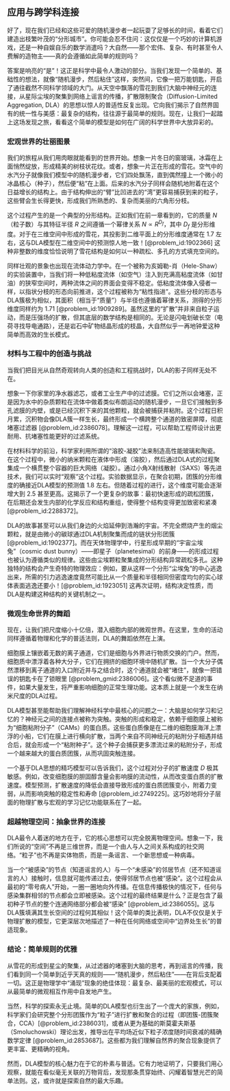 ## 应用与跨学科连接

好了，现在我们已经和这些可爱的随机漫步者一起玩耍了足够长的时间，看着它们建造出枝繁叶茂的“分形城市”。你可能会忍不住问：这仅仅是一个巧妙的计算机游戏，还是一种自娱自乐的数学消遣吗？大自然——那个宏伟、复杂、有时甚至令人费解的造物主——真的会遵循如此简单的规则吗？

答案是响亮的“是”！这正是科学中最令人激动的部分。当我们发现一个简单的、基础性的想法，就像“随机漫步，然后粘住”这样，突然间，它像一把万能钥匙，开启了通往截然不同科学领域的大门。从天空中飘落的雪花到我们大脑中神经元的连接，从星际尘埃的聚集到网络上谣言的传播，扩散限制聚合（Diffusion-Limited Aggregation, DLA）的思想以惊人的普适性反复出现。它向我们揭示了自然界固有的统一性与美感：最复杂的结构，往往源于最简单的规则。现在，让我们一起踏上这场发现之旅，看看这个简单的模型是如何在广阔的科学世界中大放异彩的。

### 宏观世界的壮丽图景

我们的旅程从我们用肉眼就能看到的世界开始。想象一片冬日的窗玻璃，冰霜在上面悄然绽放，形成精美的树枝状花纹。或者，想象一片正在形成的雪花。空气中的水汽分子就像我们模型中的随机漫步者，它们四处飘荡，直到偶然撞上一个微小的冰晶核心（种子），然后便“粘”在上面。后来的水汽分子同样会随机地附着在这个日益增长的结构上。由于结构伸出的“臂”比凹进去的“湾”更容易捕获到来的粒子，这些臂会生长得更快，形成我们所熟悉的、复杂而美丽的六角形分枝。

这个过程产生的是一个典型的分形结构。正如我们在前一章看到的，它的质量 $N$（粒子数）与其特征半径 $R$ 之间遵循一个幂律关系 $N \propto R^{D_f}$，其中 $D_f$ 是分形维度。对于在三维空间中形成的雪花，其投影到二维平面上的分形维度通常在 $1.7$ 左右，这与DLA模型在二维空间中的预测惊人地一致！[@problem_id:1902366] 这种非整数的维度恰恰说明了雪花结构是如何以一种疏松、多孔的方式填充空间的。

同样壮观的景象也出现在流体动力学中。在一个被称为亥姆勒-肖（Hele-Shaw）的实验装置中，当我们将一种低粘度流体（如空气）注入到充满高粘度流体（如甘油）的狭窄空间时，两种流体之间的界面会变得不稳定。低粘度流体像入侵者一样，以指状分枝的形态向前推进，这个过程被称为“粘性指进”。这些分枝的形态与DLA簇极为相似，其面积（相当于“质量”）与半径也遵循着幂律关系，测得的分形维度同样约为 $1.71$ [@problem_id:1909289]。虽然这里的“扩散”并非来自粒子运动，而是压强场的扩散，但其底层的数学结构是相同的。无论是闪电划破长空（电荷寻找导电通路），还是岩石中矿物结晶形成的枝晶，大自然似乎一再地钟爱这种简单而高效的生长模式。

### 材料与工程中的创造与挑战

当我们把目光从自然奇观转向人类的创造和工程挑战时，DLA的影子同样无处不在。

想象一下你家里的净水器滤芯，或者工业生产中的过滤膜。它们之所以会堵塞，正是因为水中的杂质颗粒在流体中做着类似布朗运动的随机漫步，一旦它们接触到多孔滤膜的内壁，或是已经沉积下来的其他颗粒，就会被捕获并粘附。这个过程日积月累，沉积物会像DLA簇一样生长，最终形成一个横跨整个通道的致密屏障，彻底堵塞过滤器 [@problem_id:2386078]。理解这一过程，可以帮助工程师设计出更耐用、抗堵塞性能更好的过滤系统。

在材料科学的前沿，科学家利用所谓的“溶胶-凝胶”法来制造高性能玻璃和陶瓷。在这个过程中，微小的纳米颗粒在液体中形成（溶胶），然后通过DLA式的过程聚集成一个横贯整个容器的巨大网络（凝胶）。通过小角X射线散射（SAXS）等先进技术，我们可以实时“观察”这个过程。实验数据显示，在聚合初期，团簇的分形维度的确接近DLA模型的预测值 $1.8$ 左右。但随着过程的进行，这个维度可能会逐渐增大到 $2.5$ 甚至更高。这揭示了一个更复杂的故事：最初快速形成的疏松团簇，在后期还会发生内部的化学反应和结构重组，使得整个结构变得更加致密和紧凑 [@problem_id:2288372]。

DLA的故事甚至可以从我们身边的火焰延伸到浩瀚的宇宙。不完全燃烧产生的烟尘颗粒，就是由微小的碳球通过DLA机制聚集而成的链状分形团簇 [@problem_id:1902377]。而在天体物理学中，行星形成早期的“宇宙尘埃兔”（cosmic dust bunny）——即星子（planetesimal）的前身——的形成过程也被认为遵循类似的规律。这些由尘埃颗粒聚集成的分形结构异常疏松多孔。这种独特的结构会产生奇特的物理效应：例如，要从这样一个分形“尘埃兔”的中心逃逸出来，所需的引力逃逸速度竟然可能比从一个质量和半径相同但密度均匀的实心球体表面逃逸还要小！[@problem_id:1923051] 这再次证明，结构决定性质，而DLA是构建这种结构的关键机制之一。

### 微观生命世界的舞蹈

现在，让我们把尺度缩小十亿倍，潜入细胞内部的微观世界。在这里，生命的活动同样遵循着物理和化学的普适法则，DLA的舞蹈依然在上演。

细胞膜上镶嵌着无数的离子通道，它们是细胞与外界进行物质交换的门户。然而，细胞质中漂浮着各种大分子，它们在拥挤的细胞环境中随机扩散。当一个大分子偶然漂移到离子通道的入口附近并与之结合时，这个通道就会被“堵住”，就像一把错误的钥匙卡在了锁眼里 [@problem_gmid:2386006]。这个看似微不足道的事件，如果大量发生，将严重影响细胞的正常生理功能。这本质上就是一个发生在纳米尺度的DLA过程。

DLA模型甚至能帮助我们理解神经科学中最核心的问题之一：大脑是如何学习和记忆的？神经元之间的连接点被称为突触。突触的形成和稳定，依赖于细胞膜上被称为“细胞粘附分子”（CAMs）的蛋白质。这些蛋白质像是在二维的细胞膜海洋上漂浮的小船，它们在膜上进行横向扩散，当两个来自不同神经元的粘附分子相遇并结合后，就会形成一个“粘附种子”。这个种子会捕获更多漂流过来的粘附分子，形成一个越来越大的蛋白质团簇，从而巩固突触连接。

一个基于DLA思想的精巧模型可以告诉我们，这个过程对分子的扩散速度 $D$ 极其敏感。例如，改变细胞膜的胆固醇含量会影响膜的流动性，从而改变蛋白质的扩散速度。模型预测，扩散速度的降低会直接导致形成的蛋白质团簇变小，附着力变弱，从而影响突触的稳定性和寿命 [@problem_id:2749225]。这巧妙地将分子层面的物理扩散与宏观的学习记忆功能联系在了一起。

### 超越物理空间：抽象世界的连接

DLA最令人着迷的地方在于，它的核心思想可以完全脱离物理空间。想象一下，我们所说的“空间”不再是三维世界，而是一个由人与人之间关系构成的社交网络。“粒子”也不再是实体物质，而是一条谣言、一个新思想或一种病毒。

当一个“被感染”的节点（知道谣言的人）与一个“未感染”的邻居节点（还不知道谣言的人）接触时，信息就可能传递过去，使得邻居节点也被“感染”。这个过程会从最初的“零号病人”开始，一圈一圈地向外传播。在信息传播极快的情况下，任何与感染集群相邻的节点都会立即被感染。这个过程的最终结果是什么？正是包含了最初种子节点的整个连通网络部分都会被“感染” [@problem_id:2386055]。这与DLA簇填满其生长空间的过程何其相似！这个简单的类比表明，DLA不仅仅是关于物理扩散的模型，它更深层次地描述了一种在任何网络或空间中“边界处生长”的普适现象。

### 结论：简单规则的优雅

从雪花的形成到星尘的聚集，从过滤器的堵塞到大脑的思考，再到谣言的传播，我们看到同一个简单到近乎天真的规则——“随机漫步，然后粘住”——在背后支配着一切。这正是物理学中“涌现”现象的绝佳体现：最复杂、最美丽的宏观模式，可以从最简单的微观相互作用中自发地产生。

当然，科学的探索永无止境。简单的DLA模型也衍生出了一个庞大的家族，例如，科学家们会研究整个分形团簇作为“粒子”进行扩散和聚合的过程（即团簇-团簇聚合，CCA）[@problem_id:2386031]，或者从更为基础的斯莫霍夫斯基（Smoluchowski）理论出发，推导出在平均场近似下粒子浓度随时间衰减的精确数学定律 [@problem_id:2853687]。这些都为我们理解自然界的聚合现象提供了更丰富、更精确的视角。

然而，DLA模型的核心魅力在于它的朴素与普适。它有力地证明了，只要我们用心观察，就能在看似毫无关联的万物背后，发现那条贯穿始终、闪耀着智慧光芒的简单法则。这，或许就是探索自然的最大乐趣。